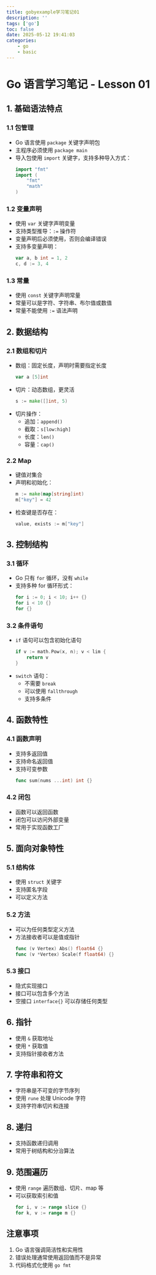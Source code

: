 ```yaml
---
title: gobyexample学习笔记01
description: ''
tags: ['go']
toc: false
date: 2025-05-12 19:41:03
categories:
    - go
    - basic
---
```


# Go 语言学习笔记 - Lesson 01

## 1. 基础语法特点

### 1.1 包管理
- Go 语言使用 `package` 关键字声明包
- 主程序必须使用 `package main`
- 导入包使用 `import` 关键字，支持多种导入方式：
  ```go
  import "fmt"
  import (
      "fmt"
      "math"
  )
  ```

### 1.2 变量声明
- 使用 `var` 关键字声明变量
- 支持类型推导：`:=` 操作符
- 变量声明后必须使用，否则会编译错误
- 支持多变量声明：
  ```go
  var a, b int = 1, 2
  c, d := 3, 4
  ```

### 1.3 常量
- 使用 `const` 关键字声明常量
- 常量可以是字符、字符串、布尔值或数值
- 常量不能使用 `:=` 语法声明

## 2. 数据结构

### 2.1 数组和切片
- 数组：固定长度，声明时需要指定长度
  ```go
  var a [5]int
  ```
- 切片：动态数组，更灵活
  ```go
  s := make([]int, 5)
  ```
- 切片操作：
  - 追加：`append()`
  - 截取：`s[low:high]`
  - 长度：`len()`
  - 容量：`cap()`

### 2.2 Map
- 键值对集合
- 声明和初始化：
  ```go
  m := make(map[string]int)
  m["key"] = 42
  ```
- 检查键是否存在：
  ```go
  value, exists := m["key"]
  ```

## 3. 控制结构

### 3.1 循环
- Go 只有 `for` 循环，没有 `while`
- 支持多种 for 循环形式：
  ```go
  for i := 0; i < 10; i++ {}
  for i < 10 {}
  for {}
  ```

### 3.2 条件语句
- `if` 语句可以包含初始化语句
  ```go
  if v := math.Pow(x, n); v < lim {
      return v
  }
  ```
- `switch` 语句：
  - 不需要 `break`
  - 可以使用 `fallthrough`
  - 支持多条件

## 4. 函数特性

### 4.1 函数声明
- 支持多返回值
- 支持命名返回值
- 支持可变参数
  ```go
  func sum(nums ...int) int {}
  ```

### 4.2 闭包
- 函数可以返回函数
- 闭包可以访问外部变量
- 常用于实现函数工厂

## 5. 面向对象特性

### 5.1 结构体
- 使用 `struct` 关键字
- 支持匿名字段
- 可以定义方法

### 5.2 方法
- 可以为任何类型定义方法
- 方法接收者可以是值或指针
  ```go
  func (v Vertex) Abs() float64 {}
  func (v *Vertex) Scale(f float64) {}
  ```

### 5.3 接口
- 隐式实现接口
- 接口可以包含多个方法
- 空接口 `interface{}` 可以存储任何类型

## 6. 指针
- 使用 `&` 获取地址
- 使用 `*` 获取值
- 支持指针接收者方法

## 7. 字符串和符文
- 字符串是不可变的字节序列
- 使用 `rune` 处理 Unicode 字符
- 支持字符串切片和连接

## 8. 递归
- 支持函数递归调用
- 常用于树结构和分治算法

## 9. 范围遍历
- 使用 `range` 遍历数组、切片、map 等
- 可以获取索引和值
  ```go
  for i, v := range slice {}
  for k, v := range m {}
  ```

## 注意事项
1. Go 语言强调简洁性和实用性
2. 错误处理通常使用返回值而不是异常
4. 代码格式化使用 `go fmt`
